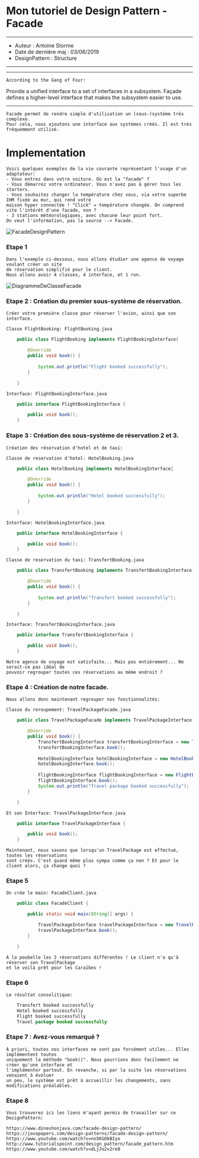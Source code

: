 # Mon tutoriel de Design Pattern - Facade

***
* Auteur : Antoine Storme
* Date de dernière maj : 03/06/2019
* DesignPattern : Structure
***

***
    According to the Gang of Four:
Provide a unified interface to a set of interfaces in a subsystem. 
Façade defines a higher-level interface that makes the subsystem easier to use.
***
    Facade permet de rendre simple d'utilisation un (sous-)système trés complexe.
    Pour cela, nous ajoutons une interface aux systèmes créés. Il est très fréquemment utilisé.

# Implementation

    Voici quelques exemples de la vie courante représentant l'usage d'un adaptateur:
    - Vous entrez dans votre voiture. Où est la "facade" ?
    - Vous démarrez votre ordinateur. Vous n'avez pas à gérer tous les starters.
    - Vous souhaitez changer la température chez vous, via votre superbe IHM fixée au mur, qui rend votre
    maison hyper connectée ! "Click" = température changée. On comprend vite l'intérêt d'une facade, non ?
    - 3 stations météorologiques, avec chacune leur point fort.
    On veut l'information, pas la source --> Facade.
    
![FacadeDesignPattern](https://user-images.githubusercontent.com/50745455/58862908-02c0c800-86b2-11e9-851c-75c93be447ac.jpg)

### Etape 1

    Dans l'exemple ci-dessous, nous allons étudier une agence de voyage voulant créer un site
    de réservation simplifié pour le client.
    Nous allons avoir 4 classes, 4 interface, et 1 run.

![DiagrammeDeClasseFacade](https://user-images.githubusercontent.com/50745455/58859998-6693c280-86ab-11e9-8f1f-3264423a7db9.PNG)

### Etape 2 : Création du premier sous-système de réservation.

    Créer votre premiére classe pour réserver l'avion, ainsi que son interface.

    Classe FlightBooking: FlightBooking.java
```java
    public class FlightBooking implements FlightBookingInterface{

        @Override
        public void book() {
            
            System.out.println("Flight booked successfully");
        }

    }
```

    Interface: FlightBookingInterface.java
```java
    public interface FlightBookingInterface {

        public void book();
    }
```

### Etape 3 : Création des sous-système de réservation 2 et 3.

    Création des réservation d'hotel et de taxi:

    Classe de reservation d'hotel: HotelBooking.java
```java
    public class HotelBooking implements HotelBookingInterface{

        @Override
        public void book() {
        
            System.out.println("Hotel booked successfully");
        }

    }
```

    Interface: HotelBookingInterface.java
```java
    public interface HotelBookingInterface {

        public void book();
    }
```

    Classe de reservation du taxi: TransfertBooking.java
```java
    public class TransfertBooking implements TransfertBookingInterface{

        @Override
        public void book() {
            
            System.out.println("Transfert booked successfully");
        }

    }
```

    Interface: TransfertBookingInterface.java
```java
    public interface TransfertBookingInterface {

        public void book();
    }
```

    Notre agence de voyage est satisfaite... Mais pas entièrement... Ne serait-ce pas idéal de
    pouvoir regrouper toutes ces réservations au même endroit ?

### Etape 4 : Création de notre facade.

    Nous allons donc maintenant regrouper nos fonctionnalités:

    Classe du reroupement: TravelPackageFacade.java
```java
    public class TravelPackageFacade implements TravelPackageInterface{

        @Override
        public void book() {
            TransfertBookingInterface transfertBookingInterface = new TransfertBooking();
            transfertBookingInterface.book();
            
            HotelBookingInterface hotelBookingInterface = new HotelBooking();
            hotelBookingInterface.book();
            
            FlightBookingInterface flightBookingInterface = new FlightBooking();
            flightBookingInterface.book();
            System.out.println("Travel package booked successfully");
        }

    }
```

    Et son Interface: TravelPackageInterface.java
```java
    public interface TravelPackageInterface {

        public void book();
    }
```
    
    Maintenant, nous savons que lorsqu'un TravelPackage est effectué, toutes les réservations
    sont créés. C'est quand même plus sympa comme ça non ? Et pour le client alors, ça change quoi ?

### Etape 5 

    On crée le main: FacadeClient.java

```java
    public class FacadeClient {

        public static void main(String[] args) {

            TravelPackageInterface travelPackageInterface = new TravelPackageFacade();
            travelPackageInterface.book();
        }

    }
```

    À la poubelle les 3 réservations différentes ! Le client n'a qu'à réserver son TravelPackage
    et le voilà prêt pour les Caraïbes !

### Etape 6

    Le résultat consolitique:

```java
    Transfert booked successfully
    Hotel booked successfully
    Flight booked successfully
    Travel package booked successfully
```

### Etape 7 : Avez-vous remarqué ?

    À priori, toutes nos interfaces ne sont pas forcément utiles... Elles implémentent toutes
    uniquement la méthode "book()". Nous pourrions donc facilement ne créer qu'une interface et
    l'implémenter partout. En revanche, si par la suite les réservations venaient à évoluer
    un peu, le système est prêt à accueillir les changements, sans modifications préalables.

### Etape 8

    Vous trouverez ici les liens m'ayant permis de travailler sur ce DesignPattern:

    https://www.dineshonjava.com/facade-design-pattern/
    https://javapapers.com/design-patterns/facade-design-pattern/
    https://www.youtube.com/watch?v=nn5KGOkBIyo 
    http://www.tutorialspoint.com/design_pattern/facade_pattern.htm 
    https://www.youtube.com/watch?v=dLjJo2v2re8
